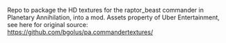 Repo to package the HD textures for the raptor_beast commander in Planetary Annihilation, into a mod. Assets property of Uber Entertainment, see here for original source: https://github.com/bgolus/pa.commandertextures/